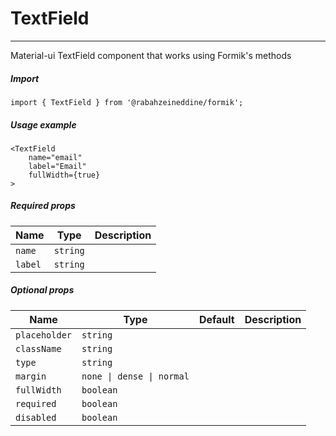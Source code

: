 # TextField

<!-- STORY -->

<hr>

Material-ui TextField component that works using Formik's methods

##### Import

```TS
import { TextField } from '@rabahzeineddine/formik';
```

##### Usage example

```TSX
<TextField
    name="email"
    label="Email"
    fullWidth={true}
>
```

##### Required props

| Name    | Type     | Description |
| ------- | -------- | ----------- |
| `name`  | `string` |             |
| `label` | `string` |             |

##### Optional props

| Name          | Type                      | Default | Description |
| ------------- | ------------------------- | ------- | ----------- |
| `placeholder` | `string`                  |         |             |
| `className`   | `string`                  |         |             |
| `type`        | `string`                  |         |             |
| `margin`      | `none \| dense \| normal` |         |             |
| `fullWidth`   | `boolean`                 |         |             |
| `required`    | `boolean`                 |         |             |
| `disabled`    | `boolean`                 |         |             |
